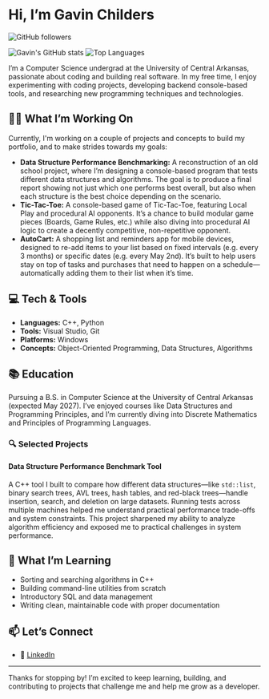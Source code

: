 # Hi, I’m Gavin Childers
![GitHub followers](https://img.shields.io/github/followers/GavinChilders?label=Follow&style=social)

![Gavin's GitHub stats](https://github-readme-stats.vercel.app/api?username=GavinChilders&show_icons=true&theme=radical)
![Top Languages](https://github-readme-stats.vercel.app/api/top-langs/?username=GavinChilders&layout=compact&theme=radical)

I’m a Computer Science undergrad at the University of Central Arkansas, passionate about coding and building real software. In my free time, I enjoy experimenting with coding projects, developing backend console-based tools, and researching new programming techniques and technologies.

## 🧑‍💻 What I’m Working On
Currently, I'm working on a couple of projects and concepts to build my portfolio, and to make strides towards my goals:
- **Data Structure Performance Benchmarking:** A reconstruction of an old school project, where I’m designing a console-based program that tests different data structures and algorithms. The goal is to produce a final report showing not just which one performs best overall, but also when each structure is the best choice depending on the scenario.
- **Tic-Tac-Toe:** A console-based game of Tic-Tac-Toe, featuring Local Play and procedural AI opponents. It’s a chance to build modular game pieces (Boards, Game Rules, etc.) while also diving into procedural AI logic to create a decently competitive, non-repetitive opponent.
- **AutoCart:** A shopping list and reminders app for mobile devices, designed to re-add items to your list based on fixed intervals (e.g. every 3 months) or specific dates (e.g. every May 2nd). It’s built to help users stay on top of tasks and purchases that need to happen on a schedule—automatically adding them to their list when it’s time.


## 💻 Tech & Tools
- **Languages:** C++, Python
- **Tools:** Visual Studio, Git  
- **Platforms:** Windows  
- **Concepts:** Object-Oriented Programming, Data Structures, Algorithms

## 📚 Education
Pursuing a B.S. in Computer Science at the University of Central Arkansas (expected May 2027). I’ve enjoyed courses like Data Structures and Programming Principles, and I’m currently diving into Discrete Mathematics and Principles of Programming Languages.

### 🔍 Selected Projects

#### Data Structure Performance Benchmark Tool
A C++ tool I built to compare how different data structures—like `std::list`, binary search trees, AVL trees, hash tables, and red-black trees—handle insertion, search, and deletion on large datasets. Running tests across multiple machines helped me understand practical performance trade-offs and system constraints. This project sharpened my ability to analyze algorithm efficiency and exposed me to practical challenges in system performance.

## 🌱 What I’m Learning
- Sorting and searching algorithms in C++  
- Building command-line utilities from scratch  
- Introductory SQL and data management  
- Writing clean, maintainable code with proper documentation

## 📫 Let’s Connect
- 🔗 [LinkedIn](https://www.linkedin.com/in/gavin-childers-b00ba52b9?utm_source=share&utm_campaign=share_via&utm_content=profile&utm_medium=ios_app)

---

Thanks for stopping by! I’m excited to keep learning, building, and contributing to projects that challenge me and help me grow as a developer.
